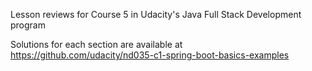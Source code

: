 Lesson reviews for Course 5 in Udacity's Java Full Stack Development program

Solutions for each section are available at https://github.com/udacity/nd035-c1-spring-boot-basics-examples
